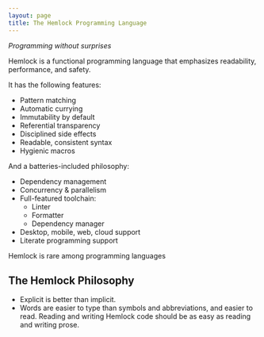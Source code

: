 ```yaml
---
layout: page
title: The Hemlock Programming Language
---
```


_Programming without surprises_

Hemlock is a functional programming language that emphasizes readability,
performance, and safety.

It has the following features:

- Pattern matching
- Automatic currying
- Immutability by default
- Referential transparency
- Disciplined side effects
- Readable, consistent syntax
- Hygienic macros

And a batteries-included philosophy:

- Dependency management
- Concurrency & parallelism
- Full-featured toolchain:
  - Linter
  - Formatter
  - Dependency manager
- Desktop, mobile, web, cloud support
- Literate programming support

Hemlock is rare among programming languages

## The Hemlock Philosophy

- Explicit is better than implicit.
- Words are easier to type than symbols and abbreviations, and easier to read.
  Reading and writing Hemlock code should be as easy as reading and writing
  prose.

